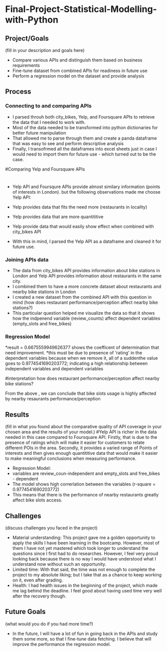 # Final-Project-Statistical-Modelling-with-Python

## Project/Goals
(fill in your description and goals here)
* Compare various APIs and distinguish them based on business requirements
* Fine-tune dataset from combined APIs for readiness in future use
* Perform a regression model on the dataset and provide analysis

## Process
### Connecting to and comparing APIs
* I parsed throuh both city_bikes, Yelp, and Foursquare APIs to retrieve the data that I needed to work with.
* Most of the data needed to be transformed into python dictionaries for better future manipulation
* That allowed me to parse through them and create a panda dataframe that was easy to see and perform descriptive analysis
* Finally, I transofrmed all the dataframes into excel sheets just in case I would need to import them for future use - which turned out to be the case.

#Comparing Yelp and Foursquare APIs
#
* Yelp API and Foursqure APIs provide almost similary information (points of interests in London). but the following observations made me choose Yelp API:
* Yelp provides data that fits the need more (restaurants in locality)
* Yelp provides data that are more quantititive
* Yelp provide data that would easily show effect when combined with city_bikes API
  
* With this in mind, I parsed the Yelp API as a dataframe and cleaned it for future use. 
  
### Joining APIs data

* The data from city_bikes API provides information about bike stations in London and Yelp API provides information about restaurants in the same city.
* I combined them to have a more concrete dataset about restaurants and nearby bike stations in London
* I created a new dataset from the combined API with this question in mind (how does restaurant performance/perception affect nearby bike stations?)
* This particular question helped me visualize the data so that it shows how the indpenend variable (review_counts) affect dependent variables (empty_slots and free_bikes)

### Regression Model 

*result = 0.6675559949626377 shows the coefficent of determination that need improvement. 
*this must be due to presence of 'rating' in the dependent variables because when we remove it, all of a suddenthe value goes to 0.9774541690203772; indicating a high relationship between independent variables and dependent variables

#interpretation
how does restaurant performance/perception affect nearby bike stations?

From the above , we can conclude that bike slots usage is highly affected by nearby resaurants performance/perception

## Results
(fill in what you found about the comparative quality of API coverage in your chosen area and the results of your model.)
#Yelp API is richer in the data needed in this case compared to Foursquare API. Firstly, that is due to the presence of ratings which will make it easier for customers to relate different POIs in the area. Secondly, it provides a varied range of Points of interests and then gives enough quantititive data that would make it easier to make meaningful conclusions when measuring performance.

* Regression Model:
* variables are review_coun-independent and empty_slots and free_bikes - dependent
* The model shows high correrlation between the variables (r-square = 0.9774541690203772)
* This means that there is the performance of nearby restaurants greatly affect bike slots access. 

## Challenges 
(discuss challenges you faced in the project)
* Material understanding: This project gave me a golden opportunity to apply the skills I have been learning in the bootcamp. However, most of them I have not yet mastered which took longer to understand the questions since I first had to do researches. However, I feel very proud looking back because there is no way I would have understood what I understand now without such an opportunity. 
* Limited time: With that said, the time was not enough to complete the project to my absolute liking; but I take that as a chance to keep working on it, even after grading. 
* Health: I had health issues in the beginning of the project, which made me lag behind the deadline. I feel good about having used time very well after the recovery though. 

## Future Goals
(what would you do if you had more time?)
* In the future, I will have a lot of fun in going back in the APIs and study them some more, so that I fine-tune data fetching. I believe that will improve the performance the
regression model. 
